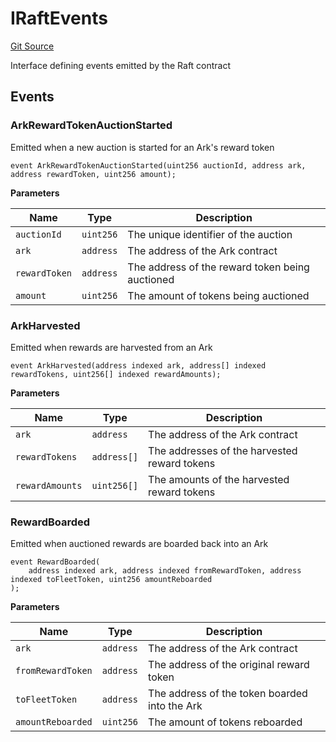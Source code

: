 # IRaftEvents
[Git Source](https://github.com/OasisDEX/summer-earn-protocol/blob/02b633fc64591288020c32f3fcb6421ab62209d5/src/events/IRaftEvents.sol)

Interface defining events emitted by the Raft contract


## Events
### ArkRewardTokenAuctionStarted
Emitted when a new auction is started for an Ark's reward token


```solidity
event ArkRewardTokenAuctionStarted(uint256 auctionId, address ark, address rewardToken, uint256 amount);
```

**Parameters**

|Name|Type|Description|
|----|----|-----------|
|`auctionId`|`uint256`|The unique identifier of the auction|
|`ark`|`address`|The address of the Ark contract|
|`rewardToken`|`address`|The address of the reward token being auctioned|
|`amount`|`uint256`|The amount of tokens being auctioned|

### ArkHarvested
Emitted when rewards are harvested from an Ark


```solidity
event ArkHarvested(address indexed ark, address[] indexed rewardTokens, uint256[] indexed rewardAmounts);
```

**Parameters**

|Name|Type|Description|
|----|----|-----------|
|`ark`|`address`|The address of the Ark contract|
|`rewardTokens`|`address[]`|The addresses of the harvested reward tokens|
|`rewardAmounts`|`uint256[]`|The amounts of the harvested reward tokens|

### RewardBoarded
Emitted when auctioned rewards are boarded back into an Ark


```solidity
event RewardBoarded(
    address indexed ark, address indexed fromRewardToken, address indexed toFleetToken, uint256 amountReboarded
);
```

**Parameters**

|Name|Type|Description|
|----|----|-----------|
|`ark`|`address`|The address of the Ark contract|
|`fromRewardToken`|`address`|The address of the original reward token|
|`toFleetToken`|`address`|The address of the token boarded into the Ark|
|`amountReboarded`|`uint256`|The amount of tokens reboarded|

